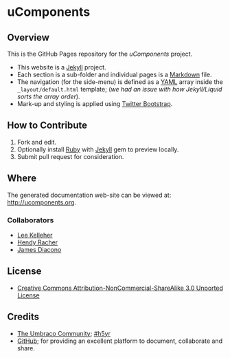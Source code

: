 # uComponents

## Overview

This is the GitHub Pages repository for the _uComponents_ project.

* This website is a [Jekyll](http://jekyllrb.com/) project.
* Each section is a sub-folder and individual pages is a [Markdown](http://github.github.com/github-flavored-markdown/) file.
* The navigation (for the side-menu) is defined as a [YAML](http://en.wikipedia.org/wiki/YAML) array inside the ```_layout/default.html``` template; (_we had an issue with how Jekyll/Liquid sorts the array order_).
* Mark-up and styling is applied using [Twitter Bootstrap](http://twitter.github.com/bootstrap/index.html).

## How to Contribute

1. Fork and edit.
2. Optionally install [Ruby](https://rvm.io/rvm/install/) with [Jekyll](https://github.com/mojombo/jekyll/) gem to preview locally.
3. Submit pull request for consideration.

## Where

The generated documentation web-site can be viewed at: <http://ucomponents.org>.

### Collaborators

* [Lee Kelleher](http://leekelleher.com/)
* [Hendy Racher](http://www.doddracher.com/)
* [James Diacono](https://twitter.com/diachedelic)

## License

* [Creative Commons Attribution-NonCommercial-ShareAlike 3.0 Unported License](http://creativecommons.org/licenses/by-nc-sa/3.0/)

## Credits
* [The Umbraco Community](http://our.umbraco.org); [#h5yr](http://h5yr.com)
* [GitHub](https://github.com/); for providing an excellent platform to document, collaborate and share.
